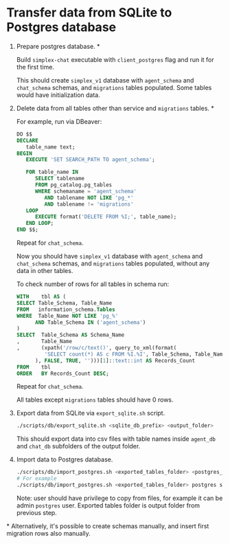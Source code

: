 # Transfer data from SQLite to Postgres database

1. Prepare postgres database. \*

   Build `simplex-chat` executable with `client_postgres` flag and run it for the first time.

   This should create `simplex_v1` database with `agent_schema` and `chat_schema` schemas, and `migrations` tables populated. Some tables would have initialization data.

2. Delete data from all tables other than service and `migrations` tables. \*

   For example, run via DBeaver:

   ```sql
   DO $$
   DECLARE
      table_name text;
   BEGIN
      EXECUTE 'SET SEARCH_PATH TO agent_schema';

      FOR table_name IN
         SELECT tablename
         FROM pg_catalog.pg_tables
         WHERE schemaname = 'agent_schema'
            AND tablename NOT LIKE 'pg_*'
            AND tablename != 'migrations'
      LOOP
         EXECUTE format('DELETE FROM %I;', table_name);
      END LOOP;
   END $$;
   ```

   Repeat for `chat_schema`.

   Now you should have `simplex_v1` database with `agent_schema` and `chat_schema` schemas, and `migrations` tables populated, without any data in other tables.

   To check number of rows for all tables in schema run:

   ```sql
   WITH    tbl AS (
   SELECT Table_Schema, Table_Name
   FROM   information_schema.Tables
   WHERE  Table_Name NOT LIKE 'pg_%'
         AND Table_Schema IN ('agent_schema')
   )
   SELECT  Table_Schema AS Schema_Name
   ,       Table_Name
   ,       (xpath('/row/c/text()', query_to_xml(format(
            'SELECT count(*) AS c FROM %I.%I', Table_Schema, Table_Name
         ), FALSE, TRUE, '')))[1]::text::int AS Records_Count
   FROM    tbl
   ORDER   BY Records_Count DESC;
   ```

   Repeat for `chat_schema`.

   All tables except `migrations` tables should have 0 rows.

2. Export data from SQLite via `export_sqlite.sh` script.

   ```sh
   ./scripts/db/export_sqlite.sh <sqlite_db_prefix> <output_folder>
   ```

   This should export data into csv files with table names inside `agent_db` and `chat_db` subfolders of the output folder.

3. Import data to Postgres database.

   ```sh
   ./scripts/db/import_postgres.sh <exported_tables_folder> <postgres_user> <postgres_database>
   # For example
   ./scripts/db/import_postgres.sh <exported_tables_folder> postgres simplex_v1
   ```

   Note: user should have privilege to copy from files, for example it can be admin `postgres` user. Exported tables folder is output folder from previous step.

\* Alternatively, it's possible to create schemas manually, and insert first migration rows also manually.
